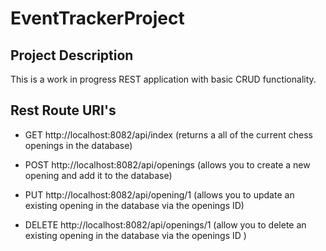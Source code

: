 # EventTrackerProject
## Project Description
This is a work in progress REST application with basic CRUD functionality.

## Rest Route URI's
-  GET http://localhost:8082/api/index (returns a all of the current chess openings in the database)

- POST http://localhost:8082/api/openings (allows you to create a new opening and add it to the database)

- PUT http://localhost:8082/api/opening/1 (allows you to update an existing opening in the database via the openings ID)

- DELETE http://localhost:8082/api/openings/1 (allow you to delete an existing opening in the database via the openings ID )
